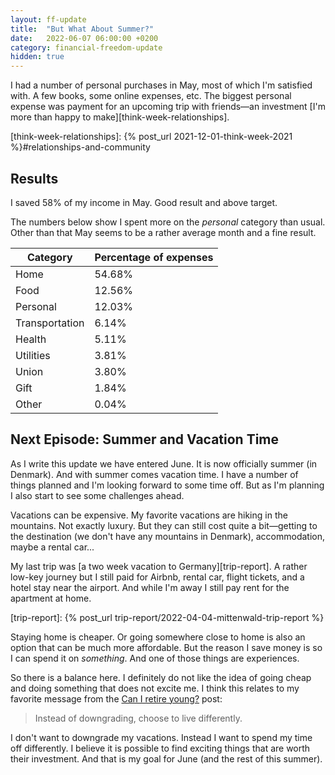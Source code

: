 ```yaml
---
layout: ff-update
title:  "But What About Summer?"
date:   2022-06-07 06:00:00 +0200
category: financial-freedom-update
hidden: true
---
```


I had a number of personal purchases in May, most of which I'm satisfied with. A few books, some online expenses, etc. The biggest personal expense was payment for an upcoming trip with friends&mdash;an investment [I'm more than happy to make][think-week-relationships].

[think-week-relationships]: {% post_url 2021-12-01-think-week-2021 %}#relationships-and-community

<!--more-->

## Results

I saved 58% of my income in May. Good result and above target.

The numbers below show I spent more on the *personal* category than usual. Other than that May seems to be a rather average month and a fine result.


| Category       | Percentage of expenses |
|----------------|------------------------|
| Home           | 54.68%                 |
| Food           | 12.56%                 |
| Personal       | 12.03%                 |
| Transportation | 6.14%                  |
| Health         | 5.11%                  |
| Utilities      | 3.81%                  |
| Union          | 3.80%                  |
| Gift           | 1.84%                  |
| Other          | 0.04%                  |

## Next Episode: Summer and Vacation Time

As I write this update we have entered June. It is now officially summer (in Denmark). And with summer comes vacation time. I have a number of things planned and I'm looking forward to some time off. But as I'm planning I also start to see some challenges ahead. 

Vacations can be expensive. My favorite vacations are hiking in the mountains. Not exactly luxury. But they can still cost quite a bit&mdash;getting to the destination (we don't have any mountains in Denmark), accommodation, maybe a rental car... 

My last trip was [a two week vacation to Germany][trip-report]. A rather low-key journey but I still paid for Airbnb, rental car, flight tickets, and a hotel stay near the airport. And while I'm away I still pay rent for the apartment at home.

[trip-report]: {% post_url trip-report/2022-04-04-mittenwald-trip-report %}

Staying home is cheaper. Or going somewhere close to home is also an option that can be much more affordable. But the reason I save money is so I can spend it on *something*. And one of those things are experiences.

So there is a balance here. I definitely do not like the idea of going cheap and doing something that does not excite me. I think this relates to my favorite message from the [Can I retire young?](http://earlyretirementextreme.com/can-i-retire-young.html) post:

> Instead of downgrading, choose to live differently.

I don't want to downgrade my vacations. Instead I want to spend my time off differently. I believe it is possible to find exciting things that are worth their investment. And that is my goal for June (and the rest of this summer).